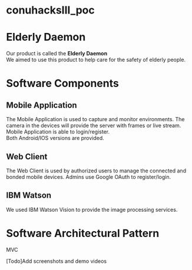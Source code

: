 # conuhacksIII_poc

Elderly Daemon
======
Our product is called the **Elderly Daemon**</br>
We aimed to use this product to help care for the safety of elderly people.

Software Components
======
Mobile Application
-----
The Mobile Application is used to capture and monitor environments. The camera in the devices will provide the server with frames or live stream.</br>
Mobile Application is able to login/register.</br>
Both Android/IOS versions are provided.</br>

Web Client
----
The Web Client is used by authorized users to manage the connected and bonded mobile devices.
Admins use Google OAuth to register/login.</br>

IBM Watson
----
We used IBM Watson Vision to provide the image processing services.


Software Architectural Pattern
======
MVC

[Todo]Add screenshots and demo videos

